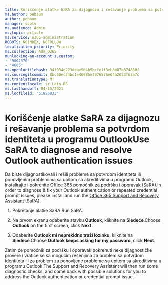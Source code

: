 ```yaml
---
title: Korišćenje alatke SaRA za dijagnozu i rešavanje problema sa potvrdom identiteta u programu Outlook
ms.author: pebaum
author: pebaum
manager: scotv
ms.audience: Admin
ms.topic: article
ms.service: o365-administration
ROBOTS: NOINDEX, NOFOLLOW
localization_priority: Priority
ms.collection: Adm_O365
munlocking-an-account s.custom:
- "9002370"
- "4605"
ms.openlocfilehash: 34f934e223deae9d4b5bcfe1f3eb8a07b374860f
ms.sourcegitcommit: 8bc60ec34bc1e40685e3976576e04a2623f63a7c
ms.translationtype: MT
ms.contentlocale: sr-Latn-RS
ms.lasthandoff: 04/15/2021
ms.locfileid: "51826033"
---
```

# <a name="use-sara-to-diagnose-and-resolve-outlook-authentication-issues"></a><span data-ttu-id="1cd40-102">Korišćenje alatke SaRA za dijagnozu i rešavanje problema sa potvrdom identiteta u programu Outlook</span><span class="sxs-lookup"><span data-stu-id="1cd40-102">Use SaRA to diagnose and resolve Outlook authentication issues</span></span>

<span data-ttu-id="1cd40-103">Da biste dijagnostikovali i rešili probleme sa potvrdom identiteta ili ponovljenim problemima sa upitom sa akreditivima u programu Outlook, instalirajte i pokrenite [Office 365 pomoćnik za podršku i oporavak](https://diagnostics.office.com/#/) (SaRA).</span><span class="sxs-lookup"><span data-stu-id="1cd40-103">In order to diagnose & fix your Outlook authentication or repeated credential prompt issues, please install and run the [Office 365 Support and Recovery Assistant](https://diagnostics.office.com/#/) (SaRA).</span></span>

1. <span data-ttu-id="1cd40-104">Pokretanje alatke SaRA.</span><span class="sxs-lookup"><span data-stu-id="1cd40-104">Run SaRA.</span></span>

2. <span data-ttu-id="1cd40-105">Na prvom ekranu odaberite stavku **Outlook**, kliknite na **Sledeće**.</span><span class="sxs-lookup"><span data-stu-id="1cd40-105">Choose **Outlook** on the first screen, click **Next**.</span></span>

3. <span data-ttu-id="1cd40-106">Odaberite **Outlook mi neprekidno traži lozinku**, kliknite na **Sledeće**.</span><span class="sxs-lookup"><span data-stu-id="1cd40-106">Choose **Outlook keeps asking for my password**, click **Next**.</span></span>

<span data-ttu-id="1cd40-107">Zatim će pomoćnik za podršku i oporavak pokrenuti neke dijagnostičke provere i vratiće se sa mogućim rešenjima za problem sa potvrdom identiteta ili za problem za ponovljene probleme sa upitom sa akreditivima u programu Outlook.</span><span class="sxs-lookup"><span data-stu-id="1cd40-107">The Support and Recovery Assistant will then run some diagnostic checks, and come back with possible solutions for you to address the Outlook authentication or credential prompt issue.</span></span>

